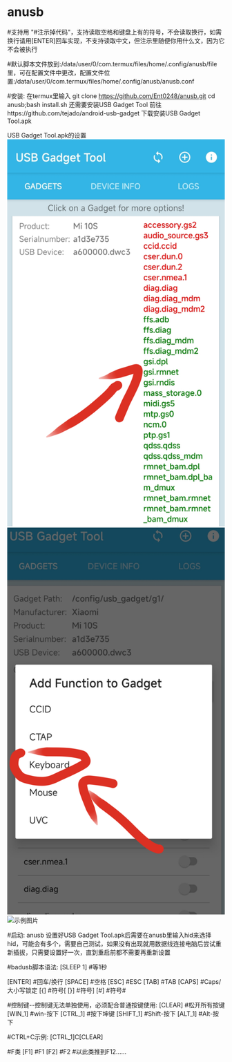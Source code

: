 # anusb
#支持用 "#注示掉代码"，支持读取空格和键盘上有的符号，不会读取换行，如需换行请用[ENTER]回车实现，不支持读取中文，但注示里随便你用什么文，因为它不会被执行

#默认脚本文件放到:/data/user/0/com.termux/files/home/.config/anusb/file里，可在配置文件中更改，配置文件位置:/data/user/0/com.termux/files/home/.config/anusb/anusb.conf


#安装:
在termux里输入
git clone https://github.com/Ent0248/anusb.git
cd anusb;bash install.sh
还需要安装USB Gadget Tool
前往https://github.com/tejado/android-usb-gadget
下载安装USB Gadget Tool.apk

USB Gadget Tool.apk的设置
![示例图片](a.png)
![示例图片](b.png)
![示例图片](c.pmg)




#启动: anusb
设置好USB Gadget Tool.apk后需要在anusb里输入hid来选择hid，可能会有多个，需要自己测试，如果没有出现就用数据线连接电脑后尝试重新插拔，只需要设置好一次，直到重启前都不需要再重新设置





#badusb脚本语法:
[SLEEP 1]  #等1秒

[ENTER]  #回车/换行
[SPACE]  #空格
[ESC]  #ESC
[TAB]  #TAB
[CAPS]  #Caps/大小写锁定
[{]  #符号[
[}]  #符号]
[#]  #符号#

#控制键--控制键无法单独使用，必须配合普通按键使用:
[CLEAR]  #松开所有按键
[WIN_1]  #win-按下
[CTRL_1]  #按下坤键
[SHIFT_1]  #Shift-按下
[ALT_1]  #Alt-按下

#CTRL+C示例:
[CTRL_1]C[CLEAR]



#F类
[F1]  #F1
[F2]  #F2
#以此类推到F12......
